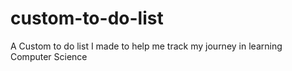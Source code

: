 # custom-to-do-list
A Custom to do list I made to help me track my journey in learning Computer Science
